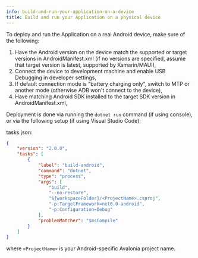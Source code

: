 ```yaml
---
info: build-and-run-your-application-on-a-device
title: Build and run your Application on a physical device
---
```


To deploy and run the Application on a real Android device, make sure of the following:

1. Have the Android version on the device match the supported or target versions in AndroidManifest.xml (if no versions are specified, assume that target version is latest, supported by Xamarin/MAUI),
2. Connect the device to development machine and enable USB Debugging in developer settings,
3. If default connection mode is "battery charging only", switch to MTP or another mode (otherwise ADB won't connect to the device),
4. Have matching Android SDK installed to the target SDK version in AndroidManifest.xml,

Deployment is done via running the `dotnet run` command (if using console), or via the following setup (if using Visual Studio Code):

tasks.json:
```json
{
	"version": "2.0.0",
	"tasks": [
		{
			"label": "build-android",
			"command": "dotnet",
			"type": "process",
			"args": [
				"build",
				"--no-restore",
				"${workspaceFolder}/<ProjectName>.csproj",
				"-p:TargetFramework=net6.0-android",
				"-p:Configuration=Debug"
			],
			"problemMatcher": "$msCompile"
		}
	]
}
```
where `<ProjectName>` is your Android-specific Avalonia project name.